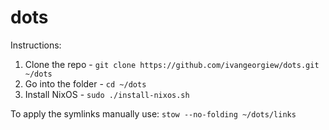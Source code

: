 # dots

Instructions:
1) Clone the repo - `git clone https://github.com/ivangeorgiew/dots.git ~/dots`
2) Go into the folder - `cd ~/dots`
3) Install NixOS - `sudo ./install-nixos.sh`

To apply the symlinks manually use: `stow --no-folding ~/dots/links`
